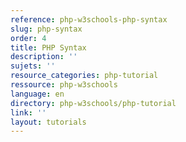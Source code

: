 ```yaml
---
reference: php-w3schools-php-syntax
slug: php-syntax
order: 4
title: PHP Syntax
description: ''
sujets: ''
resource_categories: php-tutorial
ressource: php-w3schools
language: en
directory: php-w3schools/php-tutorial
link: ''
layout: tutorials
---
```

